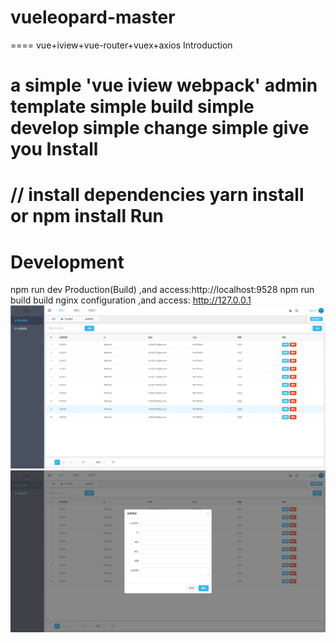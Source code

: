 # vueleopard-master
====
vue+iview+vue-router+vuex+axios
Introduction

a simple 'vue iview webpack' admin template
simple build
simple develop
simple change
simple give you
Install
====
// install dependencies
yarn install
or
npm install
Run
====
Development
====
npm run dev
Production(Build) ,and access:http://localhost:9528
npm run build
build nginx configuration ,and access: http://127.0.0.1
![项目图片1](https://github.com/usernameus/Data_C/blob/master/pic1.png)
![项目图片](https://github.com/usernameus/Data_C/blob/master/pic2.png)
